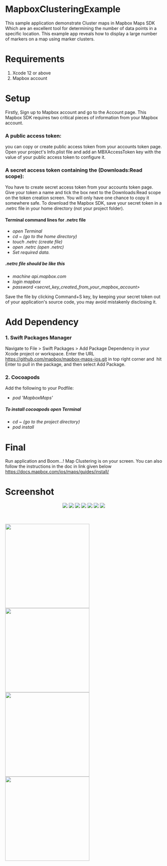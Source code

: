 # MapboxClusteringExample
This sample application demonstrate Cluster maps  in Mapbox Maps SDK Which are an excellent tool for determining the number of data points in a specific location. This example app reveals how to display a large number of markers on a map using marker clusters.

# Requirements
1. Xcode 12 or above
2. Mapbox account

# Setup
Firstly,  Sign up to Mapbox account and go to the Account page. This Mapbox SDK requires two critical pieces of information from your Mapbox account.
### A public access token: 
you can copy or create public access token from your accounts token page. Open your project's Info.plist file and add an MBXAccessToken key with the value of your public access token to configure it.
### A secret access token containing the (Downloads:Read scope):
You have to create secret access token from your accounts token page. Give your token a name and tick the box next to the Downloads:Read scope on the token creation screen. You will only have one chance to copy it somewhere safe. To download the Mapbox SDK, save your secret token in a .netrc file in your home directory (not your project folder). 
#### Terminal command lines for .netrc file
* *open Terminal*
* *cd ~ (go to the home directory)*
* *touch .netrc (create file)*
* *open .netrc (open .netrc)*
* *Set required data.*

##### .netrc file should be like this

* *machine api.mapbox.com*
* *login mapbox*
* *password <secret_key_created_from_your_mapbox_account>*

Save the file by clicking Command+S key, by keeping your secret token out of your application's source code, you may avoid mistakenly disclosing it.
 
# Add Dependency
### 1. Swift Packages Manager
Navigate to File > Swift Packages > Add Package Dependency in your Xcode project or workspace.
Enter the URL https://github.com/mapbox/mapbox-maps-ios.git in top right corner and  hit Enter to pull in the package, and then select Add Package.
### 2. Cocoapods
Add the following to your Podfile: 
* *pod 'MapboxMaps'*
##### To install cocoapods open Terminal
* *cd ~ (go to the project directory)*
* *pod install*
 
# Final
 Run application and Boom…! Map Clustering is on your screen.
You can also follow the instructions in the doc in link given below
https://docs.mapbox.com/ios/maps/guides/install/

# Screenshot

<p align="center">
 <img src="https://github.com/asar1/MapboxClusteringExample/blob/main/Screenshot/AccessTokens.png" />
 <img src="https://github.com/asar1/MapboxClusteringExample/blob/main/Screenshot/MBXAccessToken%20and%20value.png" />
 <img src="https://github.com/asar1/MapboxClusteringExample/blob/main/Screenshot/Setup.netrc.png" />
 <img src="https://github.com/asar1/MapboxClusteringExample/blob/main/Screenshot/Add%20github%20packages%20URL.png" />
 <img src="https://github.com/asar1/MapboxClusteringExample/blob/main/Screenshot/Add%20Packages%20from%20SPM.png" />
 <img src="https://github.com/asar1/MapboxClusteringExample/blob/main/Screenshot/Select%20Mapbox%20Maps%20then%20Add%20packages.png" />
 <img src="https://github.com/asar1/MapboxClusteringExample/blob/main/Screenshot/ViewController%20Setup.png" />
 </p> 
<br>
<br>
 <img src="https://github.com/asar1/MapboxClusteringExample/blob/main/Screenshot/ClusteringExamples.png" width="270">
 <img src="https://github.com/asar1/MapboxClusteringExample/blob/main/Screenshot/ClusteringExamples_2.png" width="270">
 <img src="https://github.com/asar1/MapboxClusteringExample/blob/main/Screenshot/ClusteringExamples_3.png" width="270">
 <img src="https://github.com/asar1/MapboxClusteringExample/blob/main/Screenshot/ClusteringExamples_4.png" width="270">
 </p>



